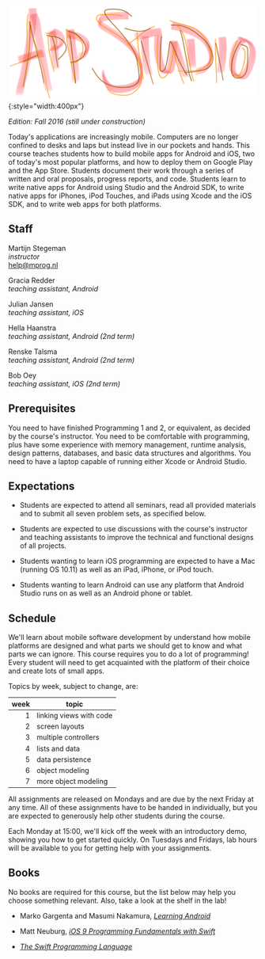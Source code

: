 ![](app-studio.png){:style="width:400px"}

*Edition: Fall 2016 (still under construction)*

Today's applications are increasingly mobile. Computers are no longer confined
to desks and laps but instead live in our pockets and hands. This course
teaches students how to build mobile apps for Android and iOS, two of today's
most popular platforms, and how to deploy them on Google Play and the App
Store. Students document their work through a series of written and oral
proposals, progress reports, and code. Students learn to write native apps for
Android using Studio and the Android SDK, to write native apps for iPhones,
iPod Touches, and iPads using Xcode and the iOS SDK, and to write web apps for
both platforms.

## Staff

Martijn Stegeman  
*instructor*  
<help@mprog.nl>

Gracia Redder  
*teaching assistant, Android*

Julian Jansen  
*teaching assistant, iOS*

Hella Haanstra  
*teaching assistant, Android (2nd term)*

Renske Talsma  
*teaching assistant, Android (2nd term)*

Bob Oey  
*teaching assistant, iOS (2nd term)*

## Prerequisites

You need to have finished Programming 1 and 2, or equivalent, as decided by the
course's instructor. You need to be comfortable with programming, plus have
some experience with memory management, runtime analysis, design patterns,
databases, and basic data structures and algorithms. You need to have a laptop
capable of running either Xcode or Android Studio.

## Expectations

* Students are expected to attend all seminars, read all provided materials and
  to submit all seven problem sets, as specified below.
  
* Students are expected to use discussions with the course's instructor and
  teaching assistants to improve the technical and functional designs of all
  projects.

* Students wanting to learn iOS programming are expected to have a Mac (running
  OS 10.11) as well as an iPad, iPhone, or iPod touch.

* Students wanting to learn Android can use any platform that Android Studio
  runs on as well as an Android phone or tablet.

## Schedule

We'll learn about mobile software development by understand how mobile platforms are designed and what parts we should get to know and what parts we can ignore. This course requires you to do a lot of programming! Every student will need to get acquainted with the platform of their choice and create lots of small apps.

Topics by week, subject to change, are:

| week | topic                   |  
| ---: | ----------------------- |  
|    1 | linking views with code |  
|    2 | screen layouts          |  
|    3 | multiple controllers    |  
|    4 | lists and data          |  
|    5 | data persistence        |  
|    6 | object modeling         |  
|    7 | more object modeling    |  

All assignments are released on Mondays and are due by the next Friday at any time. All of these assignments have to be handed in individually, but you are expected to generously help other students during the course.

Each Monday at 15:00, we'll kick off the week with an introductory demo, showing you how to get started quickly. On Tuesdays and Fridays, lab hours will be available to you for getting help with your assignments.

## Books

No books are required for this course, but the list below may help you choose something relevant. Also, take a look at the shelf in the lab!

- Marko Gargenta and Masumi Nakamura, [*Learning Android*](http://shop.oreilly.com/product/0636920023456.do)

- Matt Neuburg, [*iOS 9 Programming Fundamentals with Swift*](http://shop.oreilly.com/product/0636920044345.do)

- [*The Swift Programming Language*](https://itunes.apple.com/us/book/swift-programming-language/id881256329?mt=11)
